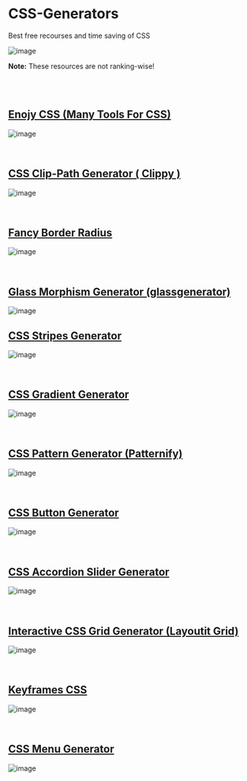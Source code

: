 # CSS-Generators

Best free recourses and time saving of CSS

![image](https://user-images.githubusercontent.com/82146140/172050495-462e530e-dfe8-4257-b04d-3fcc1a0c75ff.png)

**Note:** These resources are not ranking-wise!

<br>
<br>

## [Enojy CSS (Many Tools For CSS)](https://enjoycss.com/)
![image](https://user-images.githubusercontent.com/82146140/172301378-2bf7766b-3ff1-4b48-b256-533f86e32b3c.png)


<br>

## [CSS Clip-Path Generator ( Clippy )](https://bennettfeely.com/clippy/)

![image](https://user-images.githubusercontent.com/82146140/172050737-5e3a9e63-59bc-4cae-a747-9f7f84d10f24.png)

<br>


## [Fancy Border Radius](https://9elements.github.io/fancy-border-radius/)
![image](https://user-images.githubusercontent.com/82146140/172300923-941de3b5-e1a1-40e2-a67b-38f2716308e7.png)

<br>

## [Glass Morphism Generator (glassgenerator)](https://glassgenerator.netlify.app/)
![image](https://user-images.githubusercontent.com/82146140/172050874-c4b7cc24-a22d-46e9-abb2-9c36f6dfb8be.png)


## [CSS Stripes Generator](https://stripesgenerator.com/)
![image](https://user-images.githubusercontent.com/82146140/172050952-4b069328-c0e5-4ff0-969b-6f471b2d28c9.png)

<br>

## [CSS Gradient Generator](https://cssgradient.io/)
![image](https://user-images.githubusercontent.com/82146140/172051023-cd1fe869-7583-4f2d-a839-1db3f1914bdd.png)

<br>

## [CSS Pattern Generator (Patternify)](http://www.patternify.com/)
![image](https://user-images.githubusercontent.com/82146140/172051105-0c27808c-dbc7-4cf3-add3-98bb78e29752.png)

<br>

## [CSS Button Generator](https://cssbuttoncreator.com/)
![image](https://user-images.githubusercontent.com/82146140/172095619-a29543eb-f7b2-486f-b079-c5188f02dbae.png)


<br>


## [CSS Accordion Slider Generator](https://accordionslider.com/)
![image](https://user-images.githubusercontent.com/82146140/172051254-8c419c51-a934-4d42-8cb6-d5a604f5f0fc.png)

<br>

## [Interactive CSS Grid Generator (Layoutit Grid)](https://grid.layoutit.com/)
![image](https://user-images.githubusercontent.com/82146140/172051310-c4b4a3fb-5988-41d1-b528-aec0a9e956a6.png)

<br>

## [Keyframes CSS](https://keyframes.app/)
![image](https://user-images.githubusercontent.com/82146140/172051376-7b1f9617-d53c-4f7c-b5d1-3be9a071c2d1.png)


<br>

## [CSS Menu Generator](http://www.menucool.com/css-menu)
![image](https://user-images.githubusercontent.com/82146140/172051397-cc423730-6631-4abe-bf04-2641728f432a.png)

<br>
